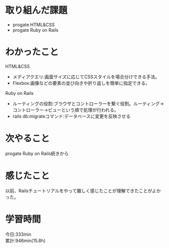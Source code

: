 # 取り組んだ課題  
- progate HTML&CSS  
- progate Ruby on Rails  
# わかったこと
HTML&CSS
- メディアクエリ:画面サイズに応じてCSSスタイルを場合分けできる手法。   
- Flexbox:画像などの要素の並び向きや折り返しを簡単に指定できる。  

Ruby on Rails  
- ルーティングの役割:ブラウザとコントローラーを繋ぐ役割。ルーティング→コントローラー→ビューという順で処理が行われる。  
- rails db:migrateコマンド:データベースに変更を反映させる
# 次やること
progate Ruby on Rails続きから
# 感じたこと
以前、Railsチュートリアルをやって難しく感じたことが理解できたことがよかった。
# 学習時間
今日:333min  
累計:946min(15.8h)
